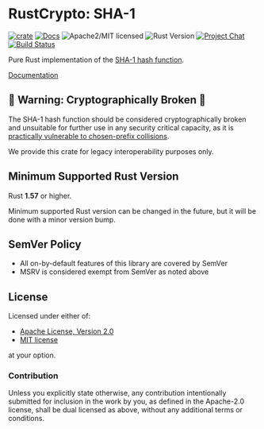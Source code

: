 # RustCrypto: SHA-1

[![crate][crate-image]][crate-link]
[![Docs][docs-image]][docs-link]
![Apache2/MIT licensed][license-image]
![Rust Version][rustc-image]
[![Project Chat][chat-image]][chat-link]
[![Build Status][build-image]][build-link]

Pure Rust implementation of the [SHA-1 hash function][1].

[Documentation][docs-link]

## 🚨 Warning: Cryptographically Broken 🚨

The SHA-1 hash function should be considered cryptographically broken and
unsuitable for further use in any security critical capacity, as it is
[practically vulnerable to chosen-prefix collisions][2].

We provide this crate for legacy interoperability purposes only.

## Minimum Supported Rust Version

Rust **1.57** or higher.

Minimum supported Rust version can be changed in the future, but it will be
done with a minor version bump.

## SemVer Policy

- All on-by-default features of this library are covered by SemVer
- MSRV is considered exempt from SemVer as noted above

## License

Licensed under either of:

 * [Apache License, Version 2.0](http://www.apache.org/licenses/LICENSE-2.0)
 * [MIT license](http://opensource.org/licenses/MIT)

at your option.

### Contribution

Unless you explicitly state otherwise, any contribution intentionally submitted
for inclusion in the work by you, as defined in the Apache-2.0 license, shall be
dual licensed as above, without any additional terms or conditions.

[//]: # (badges)

[crate-image]: https://img.shields.io/crates/v/sha1.svg
[crate-link]: https://crates.io/crates/sha1
[docs-image]: https://docs.rs/sha1/badge.svg
[docs-link]: https://docs.rs/sha1/
[license-image]: https://img.shields.io/badge/license-Apache2.0/MIT-blue.svg
[rustc-image]: https://img.shields.io/badge/rustc-1.57+-blue.svg
[chat-image]: https://img.shields.io/badge/zulip-join_chat-blue.svg
[chat-link]: https://rustcrypto.zulipchat.com/#narrow/stream/260041-hashes
[build-image]: https://github.com/RustCrypto/hashes/workflows/sha1/badge.svg?branch=master
[build-link]: https://github.com/RustCrypto/hashes/actions?query=workflow%3Asha1

[//]: # (general links)

[1]: https://en.wikipedia.org/wiki/SHA-1
[2]: https://sha-mbles.github.io/
